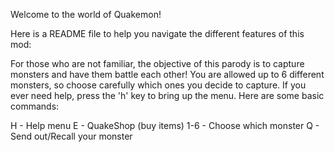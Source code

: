 Welcome to the world of Quakemon!

Here is a README file to help you navigate the different features of this mod:

For those who are not familiar, the objective of this parody is to capture monsters and have them battle each other!
You are allowed up to 6 different monsters, so choose carefully which ones you decide to capture. If you ever need help,
press the 'h' key to bring up the menu. Here are some basic commands:

H - Help menu
E - QuakeShop (buy items)
1-6 - Choose which monster
Q - Send out/Recall your monster
